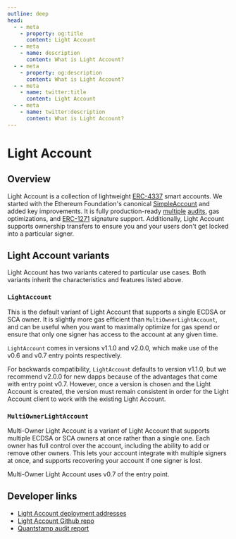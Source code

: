 ```yaml
---
outline: deep
head:
  - - meta
    - property: og:title
      content: Light Account
  - - meta
    - name: description
      content: What is Light Account?
  - - meta
    - property: og:description
      content: What is Light Account?
  - - meta
    - name: twitter:title
      content: Light Account
  - - meta
    - name: twitter:description
      content: What is Light Account?
---
```


# Light Account

## Overview

Light Account is a collection of lightweight [ERC-4337](https://eips.ethereum.org/EIPS/eip-4337) smart accounts. We started with the Ethereum Foundation's canonical [SimpleAccount](https://github.com/eth-infinitism/account-abstraction/blob/develop/contracts/samples/SimpleAccount.sol) and added key improvements. It is fully production-ready [multiple](https://github.com/alchemyplatform/light-account/blob/develop/audits/2024-01-09_quantstamp_aa8196b.pdf) [audits](https://github.com/alchemyplatform/light-account/blob/develop/audits/2024-04-26_quantstamp_93f46a2.pdf), gas optimizations, and [ERC-1271](https://eips.ethereum.org/EIPS/eip-1271) signature support. Additionally, Light Account supports ownership transfers to ensure you and your users don't get locked into a particular signer.

## Light Account variants

Light Account has two variants catered to particular use cases. Both variants inherit the characteristics and features listed above.

### `LightAccount`

This is the default variant of Light Account that supports a single ECDSA or SCA owner. It is slightly more gas efficient than `MultiOwnerLightAccount`, and can be useful when you want to maximally optimize for gas spend or ensure that only one signer has access to the account at any given time.

`LightAccount` comes in versions v1.1.0 and v2.0.0, which make use of the v0.6 and v0.7 entry points respectively.

For backwards compatibility, `LightAccount` defaults to version v1.1.0, but we recommend v2.0.0 for new dapps because of the advantages that come with entry point v0.7. However, once a version is chosen and the Light Account is created, the version must remain consistent in order for the Light Account client to work with the existing Light Account.

### `MultiOwnerLightAccount`

Multi-Owner Light Account is a variant of Light Account that supports multiple ECDSA or SCA owners at once rather than a single one. Each owner has full control over the account, including the ability to add or remove other owners. This lets your account integrate with multiple signers at once, and supports recovering your account if one signer is lost.

Multi-Owner Light Account uses v0.7 of the entry point.

## Developer links

- [Light Account deployment addresses](/smart-accounts/light-account/deployments)
- [Light Account Github repo](https://github.com/alchemyplatform/light-account)
- [Quantstamp audit report](https://github.com/alchemyplatform/light-account/blob/develop/audits/2024-04-26_quantstamp_93f46a2.pdf)
